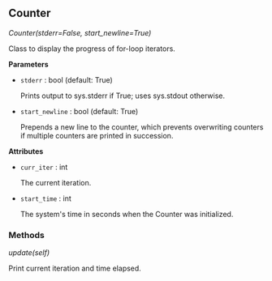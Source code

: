 ## Counter



*Counter(stderr=False, start_newline=True)*

Class to display the progress of for-loop iterators.

**Parameters**


- `stderr` : bool (default: True)

    Prints output to sys.stderr if True; uses sys.stdout otherwise.

- `start_newline` : bool (default: True)

    Prepends a new line to the counter, which prevents overwriting counters
    if multiple counters are printed in succession.

**Attributes**


- `curr_iter` : int

    The current iteration.

- `start_time` : int

    The system's time in seconds when the Counter was initialized.

### Methods



*update(self)*

Print current iteration and time elapsed.

